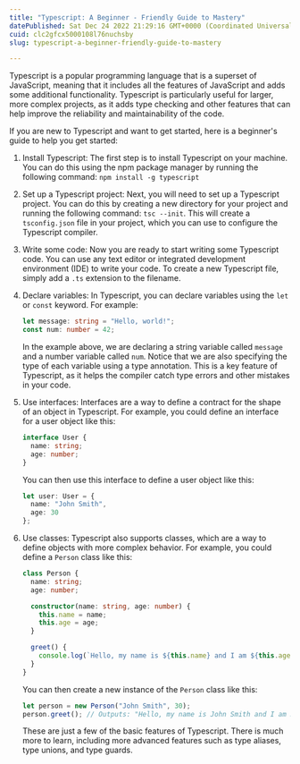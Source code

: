 ```yaml
---
title: "Typescript: A Beginner - Friendly Guide to Mastery"
datePublished: Sat Dec 24 2022 21:29:16 GMT+0000 (Coordinated Universal Time)
cuid: clc2gfcx5000108l76nuchsby
slug: typescript-a-beginner-friendly-guide-to-mastery

---
```


Typescript is a popular programming language that is a superset of JavaScript, meaning that it includes all the features of JavaScript and adds some additional functionality. Typescript is particularly useful for larger, more complex projects, as it adds type checking and other features that can help improve the reliability and maintainability of the code.

If you are new to Typescript and want to get started, here is a beginner's guide to help you get started:

1. Install Typescript: The first step is to install Typescript on your machine. You can do this using the npm package manager by running the following command: `npm install -g typescript`
    
2. Set up a Typescript project: Next, you will need to set up a Typescript project. You can do this by creating a new directory for your project and running the following command: `tsc --init`. This will create a `tsconfig.json` file in your project, which you can use to configure the Typescript compiler.
    
3. Write some code: Now you are ready to start writing some Typescript code. You can use any text editor or integrated development environment (IDE) to write your code. To create a new Typescript file, simply add a `.ts` extension to the filename.
    
4. Declare variables: In Typescript, you can declare variables using the `let` or `const` keyword. For example:
    
    ```typescript
    let message: string = "Hello, world!";
    const num: number = 42;
    ```
    
    In the example above, we are declaring a string variable called `message` and a number variable called `num`. Notice that we are also specifying the type of each variable using a type annotation. This is a key feature of Typescript, as it helps the compiler catch type errors and other mistakes in your code.
    
5. Use interfaces: Interfaces are a way to define a contract for the shape of an object in Typescript. For example, you could define an interface for a user object like this:
    
    ```typescript
    interface User {
      name: string;
      age: number;
    }
    ```
    
    You can then use this interface to define a user object like this:
    
    ```typescript
    let user: User = {
      name: "John Smith",
      age: 30
    };
    ```
    
6. Use classes: Typescript also supports classes, which are a way to define objects with more complex behavior. For example, you could define a `Person` class like this:
    
    ```typescript
    class Person {
      name: string;
      age: number;
    
      constructor(name: string, age: number) {
        this.name = name;
        this.age = age;
      }
    
      greet() {
        console.log(`Hello, my name is ${this.name} and I am ${this.age} years old.`);
      }
    }
    ```
    
    You can then create a new instance of the `Person` class like this:
    
    ```typescript
    let person = new Person("John Smith", 30);
    person.greet(); // Outputs: "Hello, my name is John Smith and I am 30 years old."
    ```
    
    These are just a few of the basic features of Typescript. There is much more to learn, including more advanced features such as type aliases, type unions, and type guards.